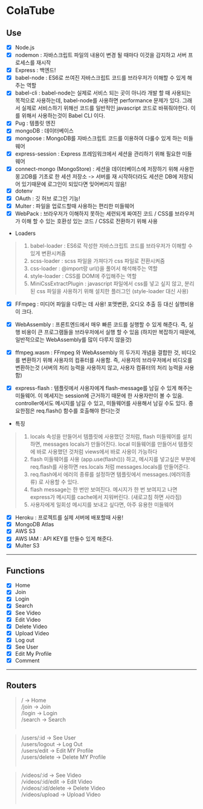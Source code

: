 # ColaTube

## Use
- [x] Node.js
- [x] nodemon : 자바스크립트 파일의 내용이 변경 될 때마다 이것을 감지하고 서버 프로세스를 재시작
- [x] Express : 백엔드!
- [x] babel-node : ES6로 쓰여진 자바스크립트 코드를 브라우저가 이해할 수 있게 해주는 역할
- [x] babel-cli : babel-node는 실제로 서비스 되는 곳이 아니라 개발 할 때 사용되는 목적으로 사용하는데, babel-node를 사용하면 performance 문제가 있다. 그래서 실제로 서비스하기 위해선 코드를 일반적인 javascript 코드로 바꿔줘야한다. 이를 위해서 사용하는것이 Babel CLI 이다.
- [x] Pug : 템플릿 엔진
- [x] mongoDB : 데이터베이스
- [x] mongoose : MongoDB를 자바스크립트 코드를 이용하여 다룰수 있게 하는 미들웨어
- [x] express-session : Express 프레임워크에서 세션을 관리하기 위해 필요한 미들웨어
- [x] connect-mongo (MongoStore) : 세션을 데이터베이스에 저장하기 위해 사용한 몽고DB를 기초로 한 세션 저장소 -> 서버를 재 시작하더라도 세션은 DB에 저장되어 있기때문에 로그인이 되있다면 잊어버리지 않음!
- [x] dotenv
- [x] OAuth : 깃 허브 로그인 기능!
- [x] Multer : 파일을 업로드할때 사용하는 편리한 미들웨어
- [x] WebPack : 브라우저가 이해하지 못하는 세련되게 짜여진 코드 / CSS를 브라우저가 이해 할 수 있는 호환성 있는 코드 / CSS로 전환하기 위해 사용
- Loaders <br>
> 1. babel-loader : ES6로 작성한 자바스크립트 코드를 브라우저가 이해할 수 있게 변환시켜줌
> 2. scss-loader : scss 파일을 가져다가 css 파일로 전환시켜줌
> 3. css-loader : @import랑 url()을 풀어서 해석해주는 역할
> 4. style-loader : CSS를 DOM에 주입해주는 역할
> 5. MiniCssExtractPlugin : javascript 파일에서 css를 넣고 싶지 않고, 분리된 css 파일을 사용하기 위해 설치한 플러그인 (style-loader 대신 사용)

- [x] FFmpeg : 미디어 파일을 다루는 데 사용! 포맷변환, 오디오 추출 등 대신 실행비용이 크다.
- [x] WebAssembly : 프론트엔드에서 매우 빠른 코드를 실행할 수 있게 해준다. 즉, 실행 비용이 큰 프로그램들을 브라우저에서 실행 할 수 있음 (하지만 복잡하기 때문에, 일반적으로는 WebAssembly를 많이 다루지 않을것)
- [x] ffmpeg.wasm : FFmpeg 와 WebAssembly 의 두가지 개념을 결합한 것, 비디오를 변환하기 위해 사용자의 컴퓨터를 사용함. 즉, 사용자의 브라우저에서 비디오를 변환하는것 (서버의 처리 능력을 사용하지 않고, 사용자 컴퓨터의 처리 능력을 사용함)

- [x] express-flash : 템플릿에서 사용자에게 flash-message를 남길 수 있게 해주는 미들웨어. 이 메세지는 session에 근거하기 때문에 한 사용자만이 볼 수 있음. controller에서도 메시지를 남길 수 있고, 미들웨어를 사용해서 남길 수도 있다. 중요한점은 req.flash() 함수를 호출해야 한다는것
- 특징 <br>
> 1. locals 속성을 만들어서 템플릿에 사용했던 것처럼, flash 미들웨어를 설치하면, messages locals가 만들어진다. local 미들웨어를 만들어서 템플릿에 바로 사용했던 것처럼 views에서 바로 사용이 가능하다
> 2. flash 미들웨어를 사용 (app.use(flash())) 하고, 메시지를 넣고싶은 부분에 req.flash를 사용하면 res.locals 처럼 messages.locals를 만들어준다.
> 3. req.flash에서 에러의 종류를 설정하면 템플릿에서 messages.(에러의종류) 로 사용할 수 있다.
> 4. flash message는 한 번만 보여진다. 메시지가 한 번 보여지고 나면 express가 메시지를 cache에서 지워버린다. (새로고침 하면 사라짐)
> 5. 사용자에게 일회성 메시지를 보내고 싶다면, 아주 유용한 미들웨어
 
- [x] Heroku : 프로젝트를 실제 서버에 배포할때 사용!
- [x] MongoDB Atlas
- [x] AWS S3
- [x] AWS IAM : API KEY를 만들수 있게 해준다.
- [x] Multer S3 
***

## Functions
- [x] Home
- [x] Join
- [x] Login
- [x] Search
- [x] See Video
- [x] Edit Video
- [x] Delete Video
- [x] Upload Video
- [x] Log out
- [x] See User
- [x] Edit My Profile
- [x] Comment 
***

## Routers
>/ -> Home <br>
>/join -> Join <br>
>/login -> Login <br>
>/search -> Search <br><br>

>/users/:id -> See User <br>
>/users/logout -> Log Out <br>
>/users/edit -> Edit MY Profile <br>
>/users/delete -> Delete MY Profile <br><br>

>/videos/:id -> See Video <br>
>/videos/:id/edit -> Edit Video <br>
>/videos/:id/delete -> Delete Video <br>
>/videos/upload -> Upload Video <br><br>
